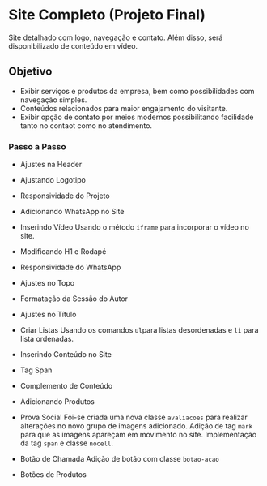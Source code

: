 # Site Completo (Projeto Final)

Site detalhado com logo, navegação e contato. Além disso, será disponibilizado de conteúdo em vídeo.

## Objetivo

- Exibir serviços e produtos da empresa, bem como possibilidades com navegação simples.
- Conteúdos relacionados para maior engajamento do visitante.
- Exibir opção de contato por meios modernos possibilitando facilidade tanto no contaot como no atendimento.

### Passo a Passo

- Ajustes na Header

- Ajustando Logotipo

- Responsividade do Projeto

- Adicionando WhatsApp no Site

- Inserindo Vídeo
Usando o método `iframe` para incorporar o vídeo no site.

- Modificando H1 e Rodapé

- Responsividade do WhatsApp

- Ajustes no Topo

- Formatação da Sessão do Autor



- Ajustes no Título

- Criar Listas
Usando os comandos `ul`para listas desordenadas e `li` para lista ordenadas.

- Inserindo Conteúdo no Site

- Tag Span

- Complemento de Conteúdo

- Adicionando Produtos

- Prova Social
Foi-se criada uma nova classe `avaliacoes` para realizar alterações no novo grupo de imagens adicionado. Adição de tag `mark` para que as imagens apareçam em movimento no site. Implementação da tag `span` e classe `nocell`.

- Botão de Chamada
Adição de botão com classe `botao-acao`

- Botões de Produtos